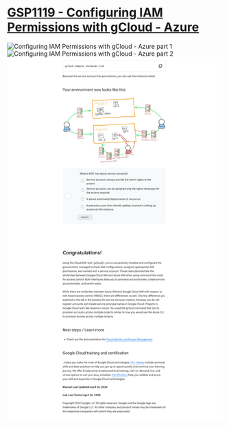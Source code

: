# [GSP1119 - Configuring IAM Permissions with gCloud - Azure](https://www.cloudskillsboost.google/games/5058/labs/33043)

![Configuring IAM Permissions with gCloud - Azure part 1](GSP1119-screencap-1.png)
![Configuring IAM Permissions with gCloud - Azure part 2](GSP1119-screencap-2.png)
![Configuring IAM Permissions with gCloud - Azure part 3](GSP1119-screencap-3.png)
